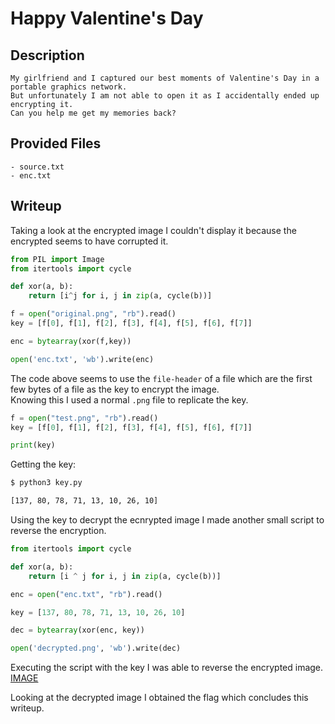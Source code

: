 # Happy Valentine's Day

## Description
```
My girlfriend and I captured our best moments of Valentine's Day in a portable graphics network. 
But unfortunately I am not able to open it as I accidentally ended up encrypting it. 
Can you help me get my memories back?
```

## Provided Files
```
- source.txt
- enc.txt
```

## Writeup

Taking a look at the encrypted image I couldn't display it because the encrypted seems to have corrupted it. <br/>
```py
from PIL import Image
from itertools import cycle

def xor(a, b):
    return [i^j for i, j in zip(a, cycle(b))]

f = open("original.png", "rb").read()
key = [f[0], f[1], f[2], f[3], f[4], f[5], f[6], f[7]]

enc = bytearray(xor(f,key))

open('enc.txt', 'wb').write(enc)
```

The code above seems to use the `file-header` of a file which are the first few bytes of a file as the key to encrypt the image. <br/>
Knowing this I used a normal `.png` file to replicate the key. <br/>
```py
f = open("test.png", "rb").read()
key = [f[0], f[1], f[2], f[3], f[4], f[5], f[6], f[7]]

print(key)
```

Getting the key: <br/>
```sh
$ python3 key.py

[137, 80, 78, 71, 13, 10, 26, 10]
```

Using the key to decrypt the ecnrypted image I made another small script to reverse the encryption. <br/>
```py
from itertools import cycle

def xor(a, b):
    return [i ^ j for i, j in zip(a, cycle(b))]

enc = open("enc.txt", "rb").read()

key = [137, 80, 78, 71, 13, 10, 26, 10]

dec = bytearray(xor(enc, key))

open('decrypted.png', 'wb').write(dec)
```

Executing the script with the key I was able to reverse the encrypted image. <br/>
[IMAGE]()

Looking at the decrypted image I obtained the flag which concludes this writeup.